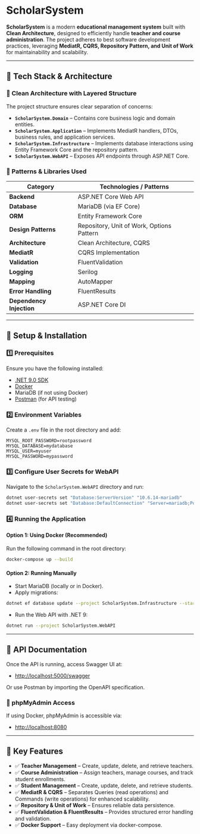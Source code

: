 # ScholarSystem

**ScholarSystem** is a modern **educational management system** built with **Clean Architecture**, designed to efficiently handle **teacher and course administration**. The project adheres to best software development practices, leveraging **MediatR, CQRS, Repository Pattern, and Unit of Work** for maintainability and scalability.

---

## 🚀 Tech Stack & Architecture

### 📌 Clean Architecture with Layered Structure

The project structure ensures clear separation of concerns:

- **`ScholarSystem.Domain`** – Contains core business logic and domain entities.
- **`ScholarSystem.Application`** – Implements MediatR handlers, DTOs, business rules, and application services.
- **`ScholarSystem.Infrastructure`** – Implements database interactions using Entity Framework Core and the repository pattern.
- **`ScholarSystem.WebAPI`** – Exposes API endpoints through ASP.NET Core.

### 📌 Patterns & Libraries Used

| Category                 | Technologies / Patterns                        |
|--------------------------|------------------------------------------------|
| **Backend**              | ASP.NET Core Web API                           |
| **Database**             | MariaDB (via EF Core)                          |
| **ORM**                  | Entity Framework Core                          |
| **Design Patterns**      | Repository, Unit of Work, Options Pattern      |
| **Architecture**         | Clean Architecture, CQRS                       |
| **MediatR**              | CQRS Implementation                            |
| **Validation**           | FluentValidation                               |
| **Logging**              | Serilog                                        |
| **Mapping**              | AutoMapper                                     |
| **Error Handling**       | FluentResults                                  |
| **Dependency Injection** | ASP.NET Core DI                                |

---

## 🔧 Setup & Installation

### 1️⃣ Prerequisites

Ensure you have the following installed:

- [.NET 9.0 SDK](https://dotnet.microsoft.com/download)
- [Docker](https://www.docker.com/get-started)
- MariaDB (if not using Docker)
- [Postman](https://www.postman.com/) (for API testing)

### 2️⃣ Environment Variables

Create a `.env` file in the root directory and add:

```env
MYSQL_ROOT_PASSWORD=rootpassword
MYSQL_DATABASE=mydatabase
MYSQL_USER=myuser
MYSQL_PASSWORD=mypassword
```

### 3️⃣ Configure User Secrets for WebAPI

Navigate to the `ScholarSystem.WebAPI` directory and run:

```sh
dotnet user-secrets set "Database:ServerVersion" "10.6.14-mariadb"
dotnet user-secrets set "Database:DefaultConnection" "Server=mariadb;Port=3306;Database=mydatabase;User=root;Password=rootpassword;Protocol=TCP;"
```

### 4️⃣ Running the Application

#### Option 1: Using Docker (Recommended)

Run the following command in the root directory:

```sh
docker-compose up --build
```

#### Option 2: Running Manually

- Start MariaDB (locally or in Docker).
- Apply migrations:

```sh
dotnet ef database update --project ScholarSystem.Infrastructure --startup-project ScholarSystem.WebAPI
```

- Run the Web API with .NET 9:

```sh
dotnet run --project ScholarSystem.WebAPI
```

---

## 📌 API Documentation

Once the API is running, access Swagger UI at:

- [http://localhost:5000/swagger](http://localhost:5000/swagger)

Or use Postman by importing the OpenAPI specification.

### 📌 phpMyAdmin Access

If using Docker, phpMyAdmin is accessible via:

- [http://localhost:8080](http://localhost:8080)

---

## 🎯 Key Features

- ✅ **Teacher Management** – Create, update, delete, and retrieve teachers.
- ✅ **Course Administration** – Assign teachers, manage courses, and track student enrollments.
- ✅ **Student Management** – Create, update, delete, and retrieve students.
- ✅ **MediatR & CQRS** – Separates Queries (read operations) and Commands (write operations) for enhanced scalability.
- ✅ **Repository & Unit of Work** – Ensures reliable data persistence.
- ✅ **FluentValidation & FluentResults** – Provides structured error handling and validation.
- ✅ **Docker Support** – Easy deployment via docker-compose.

